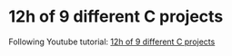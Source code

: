 # 12h of 9 different C projects

Following Youtube tutorial: [12h of 9 different C projects](https://www.youtube.com/watch?v=9oBWVVFdI38)
